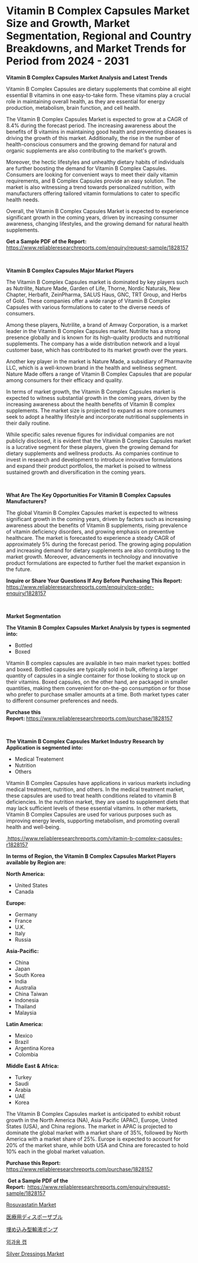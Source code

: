 <p><h1>Vitamin B Complex Capsules Market Size and Growth, Market Segmentation, Regional and Country Breakdowns, and Market Trends for Period from 2024 -  2031</h1></p><p><strong>Vitamin B Complex Capsules Market Analysis and Latest Trends</strong></p>
<p><p>Vitamin B Complex Capsules are dietary supplements that combine all eight essential B vitamins in one easy-to-take form. These vitamins play a crucial role in maintaining overall health, as they are essential for energy production, metabolism, brain function, and cell health.</p><p>The Vitamin B Complex Capsules Market is expected to grow at a CAGR of 8.4% during the forecast period. The increasing awareness about the benefits of B vitamins in maintaining good health and preventing diseases is driving the growth of this market. Additionally, the rise in the number of health-conscious consumers and the growing demand for natural and organic supplements are also contributing to the market's growth.</p><p>Moreover, the hectic lifestyles and unhealthy dietary habits of individuals are further boosting the demand for Vitamin B Complex Capsules. Consumers are looking for convenient ways to meet their daily vitamin requirements, and B Complex Capsules provide an easy solution. The market is also witnessing a trend towards personalized nutrition, with manufacturers offering tailored vitamin formulations to cater to specific health needs.</p><p>Overall, the Vitamin B Complex Capsules Market is expected to experience significant growth in the coming years, driven by increasing consumer awareness, changing lifestyles, and the growing demand for natural health supplements.</p></p>
<p><strong>Get a Sample PDF of the Report:&nbsp;</strong> <a href="https://www.reliableresearchreports.com/enquiry/request-sample/1828157">https://www.reliableresearchreports.com/enquiry/request-sample/1828157</a></p>
<p>&nbsp;</p>
<p><strong>Vitamin B Complex Capsules Major Market Players</strong></p>
<p><p>The Vitamin B Complex Capsules market is dominated by key players such as Nutrilite, Nature Made, Garden of Life, Thorne, Nordic Naturals, New Chapter, Herbafit, ZeinPharma, SALUS Haus, GNC, TRT Group, and Herbs of Gold. These companies offer a wide range of Vitamin B Complex Capsules with various formulations to cater to the diverse needs of consumers.</p><p>Among these players, Nutrilite, a brand of Amway Corporation, is a market leader in the Vitamin B Complex Capsules market. Nutrilite has a strong presence globally and is known for its high-quality products and nutritional supplements. The company has a wide distribution network and a loyal customer base, which has contributed to its market growth over the years.</p><p>Another key player in the market is Nature Made, a subsidiary of Pharmavite LLC, which is a well-known brand in the health and wellness segment. Nature Made offers a range of Vitamin B Complex Capsules that are popular among consumers for their efficacy and quality.</p><p>In terms of market growth, the Vitamin B Complex Capsules market is expected to witness substantial growth in the coming years, driven by the increasing awareness about the health benefits of Vitamin B complex supplements. The market size is projected to expand as more consumers seek to adopt a healthy lifestyle and incorporate nutritional supplements in their daily routine.</p><p>While specific sales revenue figures for individual companies are not publicly disclosed, it is evident that the Vitamin B Complex Capsules market is a lucrative segment for these players, given the growing demand for dietary supplements and wellness products. As companies continue to invest in research and development to introduce innovative formulations and expand their product portfolios, the market is poised to witness sustained growth and diversification in the coming years.</p></p>
<p>&nbsp;</p>
<p><strong>What Are The Key Opportunities For Vitamin B Complex Capsules Manufacturers?</strong></p>
<p><p>The global Vitamin B Complex Capsules market is expected to witness significant growth in the coming years, driven by factors such as increasing awareness about the benefits of Vitamin B supplements, rising prevalence of vitamin deficiency disorders, and growing emphasis on preventive healthcare. The market is forecasted to experience a steady CAGR of approximately 5% during the forecast period. The growing aging population and increasing demand for dietary supplements are also contributing to the market growth. Moreover, advancements in technology and innovative product formulations are expected to further fuel the market expansion in the future.</p></p>
<p><strong>Inquire or Share Your Questions If Any Before Purchasing This Report:</strong> <a href="https://www.reliableresearchreports.com/enquiry/pre-order-enquiry/1828157">https://www.reliableresearchreports.com/enquiry/pre-order-enquiry/1828157</a></p>
<p>&nbsp;</p>
<p><strong>Market Segmentation</strong></p>
<p><strong>The Vitamin B Complex Capsules Market Analysis by types is segmented into:</strong></p>
<p><ul><li>Bottled</li><li>Boxed</li></ul></p>
<p><p>Vitamin B complex capsules are available in two main market types: bottled and boxed. Bottled capsules are typically sold in bulk, offering a larger quantity of capsules in a single container for those looking to stock up on their vitamins. Boxed capsules, on the other hand, are packaged in smaller quantities, making them convenient for on-the-go consumption or for those who prefer to purchase smaller amounts at a time. Both market types cater to different consumer preferences and needs.</p></p>
<p><strong>Purchase this Report:&nbsp;</strong><a href="https://www.reliableresearchreports.com/purchase/1828157">https://www.reliableresearchreports.com/purchase/1828157</a></p>
<p>&nbsp;</p>
<p><strong>The Vitamin B Complex Capsules Market Industry Research by Application is segmented into:</strong></p>
<p><ul><li>Medical Treatement</li><li>Nutrition</li><li>Others</li></ul></p>
<p><p>Vitamin B Complex Capsules have applications in various markets including medical treatment, nutrition, and others. In the medical treatment market, these capsules are used to treat health conditions related to vitamin B deficiencies. In the nutrition market, they are used to supplement diets that may lack sufficient levels of these essential vitamins. In other markets, Vitamin B Complex Capsules are used for various purposes such as improving energy levels, supporting metabolism, and promoting overall health and well-being.</p></p>
<p><a href="https://www.reliableresearchreports.com/vitamin-b-complex-capsules-r1828157">&nbsp;https://www.reliableresearchreports.com/vitamin-b-complex-capsules-r1828157</a></p>
<p><strong>In terms of Region, the Vitamin B Complex Capsules Market Players available by Region are:</strong></p>
<p>
    <p> <strong> North America: </strong>
        <ul>
            <li>United States</li>
            <li>Canada</li>
        </ul>
        </p> 
    <p> <strong> Europe: </strong>
        <ul>
            <li>Germany</li>
            <li>France</li>
            <li>U.K.</li>
            <li>Italy</li>
            <li>Russia</li>
        </ul>
        </p> 
    <p> <strong> Asia-Pacific: </strong>
        <ul>
            <li>China</li>
            <li>Japan</li>
            <li>South Korea</li>
            <li>India</li>
            <li>Australia</li>
            <li>China Taiwan</li>
            <li>Indonesia</li>
            <li>Thailand</li>
            <li>Malaysia</li>
        </ul>
        </p> 
    <p> <strong> Latin America: </strong>
        <ul>
            <li>Mexico</li>
            <li>Brazil</li>
            <li>Argentina Korea</li>
            <li>Colombia</li>
        </ul>
        </p> 
    <p> <strong> Middle East & Africa: </strong>
        <ul>
            <li>Turkey</li>
            <li>Saudi</li>
            <li>Arabia</li>
            <li>UAE</li>
            <li>Korea</li>
        </ul>
    </p>
    </p>
<p><p>The Vitamin B Complex Capsules market is anticipated to exhibit robust growth in the North America (NA), Asia Pacific (APAC), Europe, United States (USA), and China regions. The market in APAC is projected to dominate the global market with a market share of 35%, followed by North America with a market share of 25%. Europe is expected to account for 20% of the market share, while both USA and China are forecasted to hold 10% each in the global market valuation.</p></p>
<p><strong>Purchase this Report: </strong><a href="https://www.reliableresearchreports.com/purchase/1828157">https://www.reliableresearchreports.com/purchase/1828157</a></p>
<p>&nbsp;<strong>Get a Sample PDF of the Report:&nbsp;&nbsp;</strong><a href="https://www.reliableresearchreports.com/enquiry/request-sample/1828157">https://www.reliableresearchreports.com/enquiry/request-sample/1828157</a></p>
<p><strong></strong></p>
<p><p><a href="https://github.com/kufem1/Market-Research-Report-List-2/blob/main/rosuvastatin-market.md">Rosuvastatin Market</a></p><p><a href="https://medium.com/@hugofirst21/%E5%8C%BB%E7%99%82%E7%94%A8%E4%BD%BF%E3%81%84%E6%8D%A8%E3%81%A6%E5%93%81%E5%B8%82%E5%A0%B4-%E5%B8%82%E5%A0%B4%E3%82%B7%E3%82%A7%E3%82%A2-%E5%B8%82%E5%A0%B4%E5%8B%95%E5%90%91-%E5%B0%86%E6%9D%A5%E3%81%AE%E6%88%90%E9%95%B7%E3%82%92%E6%8E%A2%E3%82%8B-6d74ed457b6e">医療用ディスポーザブル</a></p><p><a href="https://medium.com/@kelscdowell78456/2024%E5%B9%B4%E3%81%8B%E3%82%892031%E5%B9%B4%E3%81%BE%E3%81%A7%E3%81%AE%E6%9C%9F%E9%96%93%E3%81%AE%E5%9F%8B%E3%82%81%E8%BE%BC%E3%81%BF%E5%BC%8F%E3%82%A4%E3%83%B3%E3%83%95%E3%83%A5%E3%83%BC%E3%82%B8%E3%83%A7%E3%83%B3%E3%83%9D%E3%83%B3%E3%83%97%E5%B8%82%E5%A0%B4%E5%88%86%E6%9E%90%E3%81%8A%E3%82%88%E3%81%B3%E3%82%B5%E3%82%A4%E3%82%BA%E4%BA%88%E6%B8%AC-619a7917a922">埋め込み型輸液ポンプ</a></p><p><a href="https://medium.com/@rickymetzdvm/%EC%88%98%EC%88%A0%EC%9A%A9-%EB%AA%A8%EC%9E%90-%EC%8B%9C%EC%9E%A5-%EC%A1%B0%EC%82%AC-%EB%B3%B4%EA%B3%A0%EC%84%9C-%EA%B7%B8-%EC%97%AD%EC%82%AC-%EB%B0%8F-2024%EB%85%84%EB%B6%80%ED%84%B0-2031%EB%85%84%EA%B9%8C%EC%A7%80%EC%9D%98-%EC%98%88%EC%B8%A1-90e2514b4422">외과용 캡</a></p><p><a href="https://github.com/singletonthaxterkelliehr2df/Market-Research-Report-List-2/blob/main/silver-dressings-market.md">Silver Dressings Market</a></p></p>